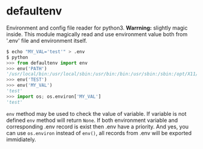 # defaultenv

Environment and config file reader for python3.
**Warrning:** slightly magic inside. This module magically read and use environment value both from '.env' file and environment itself.

```python
$ echo "MY_VAL='test'" > .env
$ python
>>> from defaultenv import env
>>> env('PATH')
'/usr/local/bin:/usr/local/sbin:/usr/bin:/bin:/usr/sbin:/sbin:/opt/X11/bin'
>>> env('TEST')
>>> env('MY_VAL')
'test'
>>> import os; os.environ['MY_VAL']
'test'

```

`env` method may be used to check the value of variable.
If variable is not defined `env` method will return `None`.
If both environment variable and corresponding .env record is exist then  .env have a priority.
And yes, you can use `os.environ` instead of  `env()`, all records from .env will be exported immidiately.
